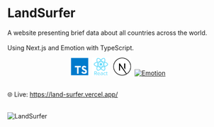 # LandSurfer

A website presenting brief data about all countries across the world.
</br></br>
Using Next.js and Emotion with TypeScript.
<div align="center">
<img src="https://github.com/devicons/devicon/blob/master/icons/typescript/typescript-original.svg" title="Typescript" alt="Typescript" width="40" height="40"  style="pointer-events: none;  cursor: default;" />&nbsp;
 <a href="javascript:void(0)"><img src="https://github.com/devicons/devicon/blob/master/icons/react/react-original-wordmark.svg" title="React" alt="React" width="40" height="40"/></a>&nbsp;
  <a href="javascript:void(0)"><img src="https://github.com/devicons/devicon/blob/master/icons/nextjs/nextjs-line.svg" title="Nextjs" alt="Nextjs" width="40" height="40"/></a>&nbsp;
 <a href="javascript:void(0)"><img src="https://emotion.sh/logo-96x96.png" title="Emotion" alt="Emotion" width="40" height="40"/></a>&nbsp;
</div>
</br>

:globe_with_meridians: Live: https://land-surfer.vercel.app/

</br>

<img src="https://i.postimg.cc/MpByYvh4/landing-page.jpg" alt="LandSurfer" />
